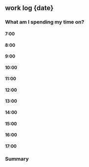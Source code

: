 ## work log {date}

### What am I spending my time on?


#### 7:00


#### 8:00


#### 9:00


#### 10:00


#### 11:00


#### 12:00


#### 13:00


#### 14:00


#### 15:00


#### 16:00


#### 17:00


### Summary


<div style="display: none; ">

ARPWEB
CHADV
CHREC
CSTEMPLE
DTRUST
LDSC
MISN
MISRF
SI
THRASH
WFRPUB_DI
WFRPUB_PL


# Detailed report with percentage of time spent for today
work-hours

# Detailed report with percentage of time spent for single day
work-hours 2023-03-27

# Detailed report with percentage of time spent on tasks for a given week
# - include any date during the week to get stats for the entire week
work-hours 2023-03-27 week

# Report for workfront
VERBOSE=false work-hours 2023-03-27 week



" ====================================================
" Create summary of work (projected or recorded) to be included in standup

" /Users/dcvezzani/scripts/work-hours.sh
" /Users/dcvezzani/scripts/work-hours.sh 2023-03-09



" ====================================================
" Archive

" Copy command on line; results are the only thing left in the document; then paste after "Summary"
V"zy:@zVgg"xyu/SummaryA"xp

" Copy command on current line into "q" register (use "w" register for this command)
$v^"qy

" Gather work log entries starting with card number or hours (capital letter)
v/^[A-Z0-9]/d

" get sum of all lines from current line to end of block (\n\n)
" update total for story
maV/\n\n:s/^\([ -]*\)\([^;]\+\);.*/\2/gv:!/Users/dcvezzani/scripts/add.shv$h"zyu?^\dv/;hx"zP



" {n} Or create placeholder for number of hours
:v/^[A-Z0-9]/dggVG:s/^/1 ;/


" {v} Format work log entries for standup
:s/^\([^ ;]\+\)[ ;]\+\([^;]\+\)[ ;]\+\(.*\)/- ◐ \{\1\} \2; \3/g


" {n} Format work log entry (one at a time)
^ma/;dwindwikA, ENDV:s/.*/ ç\0ç/V:s/, */ç\r ç/gmbjdd`ajp`aJxJxV`b:!column -t -s'ç'gv:s/^  *END$///^\d

- OR -

" {n} Format single work log entry (prep) and find next
^ma/;dwindwikA, ENDV:s/.*/ ç\0ç/V:s/, */ç\r ç/gmbjdd`ajp`aJxJx`b/^\d

" {n} Format all entries in summary
^maV/\n\nmbgv:!column -t -s'ç'gv:s/^  *END$//i````aO```

</div>
